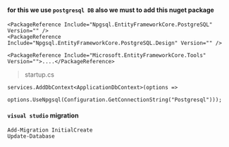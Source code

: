 #### for this we use `postgresql DB` also we must to add this nuget package
```
<PackageReference Include="Npgsql.EntityFrameworkCore.PostgreSQL" Version="" />
<PackageReference Include="Npgsql.EntityFrameworkCore.PostgreSQL.Design" Version="" />

<PackageReference Include="Microsoft.EntityFrameworkCore.Tools" Version="">....</PackageReference>
```
> startup.cs
```
services.AddDbContext<ApplicationDbContext>(options =>
            options.UseNpgsql(Configuration.GetConnectionString("Postgresql")));
```
#### `visual studio` migration
```
Add-Migration InitialCreate
Update-Database
```
